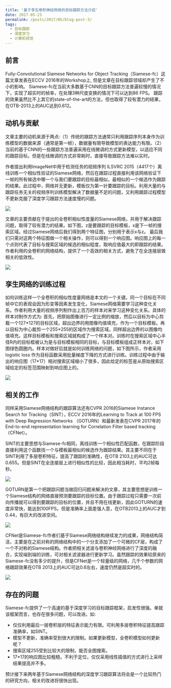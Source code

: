 ```yaml
---
title: '基于孪生卷积神经网络的目标跟踪方法介绍'
date: 2017-05-23
permalink: /posts/2017/05/blog-post-3/
tags:
  - 目标跟踪
  - 深度学习
  - 计算机视觉
---
```


## 前言
Fully-Convolutional Siamese Networks for Object Tracking（Siamese-fc）这篇文章发表在ECCV 2016年的Workshop上, 但是文章在目标跟踪领域却产生了不小的影响。
Siamese-fc在当前大多数基于CNN的目标跟踪方法普遍较慢的情况下，实现了超实时的帧率，在处理3种尺度变换的情况下可以达到86 FPS。
跟踪的效果虽然比不上其它的state-of-the-art的方法，但也取得了较有潜力的结果，在OTB-2013上的AUC达到0.612。

## 动机与贡献
文章主要的动机来源于两点:（1）传统的跟踪方法通常只利用跟踪序列本身作为训练模型的数据来源（通常是第一帧），数据量有限导致模型的表达能力有限。（2）当前的基于CNN的一些跟踪方法普遍采用在线微调的方式更新模型，以适应不同的跟踪目标。但是在线微调的方式非常耗时，直接导致跟踪方法难以实时。

作者提出利用ImageNet中用于检测任务的视频序列 ILSVRC 2015（4417个）离线训练一个相似性验证的Siamese网络，然后在跟踪过程直接利用该网络验证下一帧的所有候选中哪一个与我们要跟踪的目标最相似，最相似的一个候选作为跟踪的结果。此过程中，网络并无更新，模板仅为第一针要跟踪的目标。利用大量的与跟踪任务无关的视频序列训练模型解决了数据量不足的问题，又利用跟踪过程模型不更新克服了深度学习跟踪方法速度慢的问题。

<img src='/images/1.jpg'>

文章的主要贡献在于提出的全卷积相似性度量的Siamese网络，并用于解决跟踪问题，取得了较有潜力的结果。如下图，z是要跟踪的目标模板，x是下一帧的搜索区域。经过Siamese网络后我们得到两个特征图，分别用于表示x与z。 最后我们只需对这两个特征图做一个相关操作，则可以得到一个响应图。响应图上的每一个点则代表了目标与搜索区域的候选的相似程度，取响应值最大的即跟踪的结果。作者利用的全卷积的网络结构，提供了一个高效的相关方式，避免了在全连接层做相关的低效性。

<img src='/images/2.jpg'>

## 孪生网络的训练过程
如何训练这样一个全卷积的相似性度量网络是本文的一个关键。同一个目标在不同帧中它的表观会因为形变等因素发生变化，Siamese网络需要学习这种变化关系。作者利用大量的视频序列制作出上百万的样本对来学习这种变化关系。具体的样本对制作方式为: 首先，把原始图像进行一定比例的缩放，然后以目标为中心剪裁一个127\*127的目标区域，超出边界的用图像均值填充，作为一个目标模板。再以目标为中心裁剪一个255\*255的区域作为搜索区域，同样超出边界的以图像均值填充。这样目标模板和搜索区域就构成了一个样本对。训练时在搜索区域中心半径R内的目标框被认为是与目标模板相同的目标，与目标模板组成正样本对，如下图绿色圆圈内。样本对做好后就是如何训练网络的问题，如下图所示，作者采用 logistic loss 作为目标函数采用批量梯度下降的方式进行训练。训练过程中由于输出的响应图（17\*17）相对搜索区域缩小了很多，因此给定的标签是从原始搜索区域给定的标签范围映射到响应图上的。

<img src='/images/3.jpg'>

## 相关的工作
同样采用Siamese网络结构的跟踪算法还有CVPR 2016的Siamese Instance Search for Tracking（SINT），ECCV 2016年的Learning to Track at 100 FPS with Deep Regression Networks （GOTURN）和最新发表在CVPR 2017年的End-to-end representation learning for Correlation Filter based tracking （CFNet）。

SINT的主要思想与Siamese-fc相同，离线训练一个相似性匹配函数，在跟踪阶段直接利用这个函数找一个与模板最相似的候选作为跟踪结果。其主要不同在于SINT利用了多层卷积特征，提高了跟踪的准确性，在OTB 2103上的AUC可达0.655。但是SINT在全连接层上进行相似性的比较，因此相当耗时，平均2帧每秒。

<img src='/images/4.jpg'>

GOTURN是第一个把跟踪问题当做回归问题来解决的文章，其主要思想是训练一个Siamese结构的网络直接预测要跟踪的目标位置。由于跟踪过程只需要一次前向传播就可以得到要跟踪的目标的位置，并且不用在线更新，因此GOTURN的速度非常快，能达到100FPS。但是准确率上面差强人意，在OTB2013上的AUC才到0.44，有巨大的改进空间。


<img src='/images/5.jpg'>

CFNet是Siamese-fc作者们基于Siamese网络结构继续发力的成果，网络结构简洁，主要是在之前对称的网络结构中的一个分支添加了一个可微的CF层，构成了一个不对称的Siamese结构。作者把相关滤波与卷积神经网络进行了深度的融合，实现端到端的训练，可对相关滤波器进行更新学习。虽然跟踪的效果较原来的Siamese-fc没有多少的提升，但是CFNet是一个轻量级的网络，几千个参数的网络跟踪效果在OTB 2013上的AUC可达0.6左右，速度仍然是超实时的。

<img src='/images/6.jpg'>

## 存在的问题
Siamese-fc提供了一个高速的基于深度学习的目标跟踪框架，启发性很强。单就该框架而言，也存在很多问题，可以改进。如:

* 仅仅利用最后一层卷积层的特征表示能力有限。可利用多层卷积特征提高跟踪准确率，如SINT。
* 模型不更新，准确率受到很大的限制。如果更新模型，全卷积模型如何更新呢？
* 搜索区域255受到比较大的限制，能否全图搜索。
* 17\*17的响应图比较粗糙，不利于定位，仅仅采用线性插值的方式进行上采样结果提高并不多。

预计接下来两年基于Siamese网络结构的深度学习跟踪算法将会是一个比较热门的研究方向，相关的改进将很快出现。
